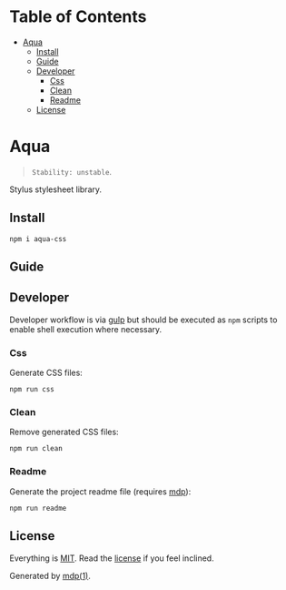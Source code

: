 Table of Contents
=================

* [Aqua](#aqua)
  * [Install](#install)
  * [Guide](#guide)
  * [Developer](#developer)
    * [Css](#css)
    * [Clean](#clean)
    * [Readme](#readme)
  * [License](#license)

Aqua
====

> `Stability: unstable`.

Stylus stylesheet library.

## Install

```
npm i aqua-css
```

## Guide

## Developer

Developer workflow is via [gulp](http://gulpjs.com) but should be executed as `npm` scripts to enable shell execution where necessary.

### Css

Generate CSS files:

```
npm run css
```

### Clean

Remove generated CSS files:

```
npm run clean
```

### Readme

Generate the project readme file (requires [mdp](https://github.com/freeformsystems/mdp)):

```
npm run readme
```

## License

Everything is [MIT](http://en.wikipedia.org/wiki/MIT_License). Read the [license](https://github.com/socialally/aqua/blob/master/LICENSE) if you feel inclined.

Generated by [mdp(1)](https://github.com/freeformsystems/mdp).

[node]: http://nodejs.org
[npm]: http://www.npmjs.org
[gulp]: http://gulpjs.com
[mdp]: https://github.com/freeformsystems/mdp
